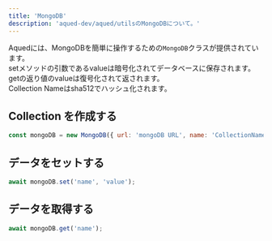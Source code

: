 ```yaml
---
title: 'MongoDB'
description: 'aqued-dev/aqued/utilsのMongoDBについて。'
---
```


Aquedには、MongoDBを簡単に操作するための`MongoDB`クラスが提供されています。<br/>
setメソッドの引数であるvalueは暗号化されてデータベースに保存されます。<br/>
getの返り値のvalueは復号化されて返されます。<br/>
Collection Nameはsha512でハッシュ化されます。<br/>

## Collection を作成する

```js
const mongoDB = new MongoDB({ url: 'mongoDB URL', name: 'CollectionName' });
```

## データをセットする

```js
await mongoDB.set('name', 'value');
```

## データを取得する

```js
await mongoDB.get('name');
```
